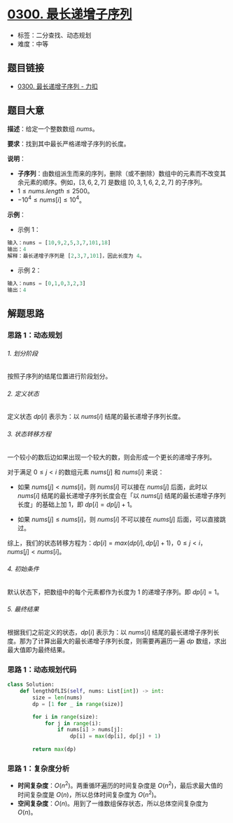 # [0300. 最长递增子序列](https://leetcode.cn/problems/longest-increasing-subsequence/)

- 标签：二分查找、动态规划
- 难度：中等

## 题目链接

- [0300. 最长递增子序列 - 力扣](https://leetcode.cn/problems/longest-increasing-subsequence/)

## 题目大意

**描述**：给定一个整数数组 $nums$。

**要求**：找到其中最长严格递增子序列的长度。

**说明**：

- **子序列**：由数组派生而来的序列，删除（或不删除）数组中的元素而不改变其余元素的顺序。例如，$[3,6,2,7]$ 是数组 $[0,3,1,6,2,2,7]$ 的子序列。
- $1 \le nums.length \le 2500$。
- $-10^4 \le nums[i] \le 10^4$。

**示例**：

- 示例 1：

```python
输入：nums = [10,9,2,5,3,7,101,18]
输出：4
解释：最长递增子序列是 [2,3,7,101]，因此长度为 4。
```

- 示例 2：

```python
输入：nums = [0,1,0,3,2,3]
输出：4
```

## 解题思路

### 思路 1：动态规划

###### 1. 划分阶段

按照子序列的结尾位置进行阶段划分。

###### 2. 定义状态

定义状态 $dp[i]$ 表示为：以 $nums[i]$ 结尾的最长递增子序列长度。

###### 3. 状态转移方程

一个较小的数后边如果出现一个较大的数，则会形成一个更长的递增子序列。

对于满足 $0 \le j < i$ 的数组元素 $nums[j]$ 和 $nums[i]$ 来说：

- 如果 $nums[j] < nums[i]$，则 $nums[i]$ 可以接在 $nums[j]$ 后面，此时以 $nums[i]$ 结尾的最长递增子序列长度会在「以 $nums[j]$ 结尾的最长递增子序列长度」的基础上加 $1$，即 $dp[i] = dp[j] + 1$。

- 如果 $nums[j] \le nums[i]$，则 $nums[i]$ 不可以接在 $nums[j]$ 后面，可以直接跳过。

综上，我们的状态转移方程为：$dp[i] = max(dp[i], dp[j] + 1)，0 \le j < i，nums[j] < nums[i]$。

###### 4. 初始条件

默认状态下，把数组中的每个元素都作为长度为 $1$ 的递增子序列。即 $dp[i] = 1$。

###### 5. 最终结果

根据我们之前定义的状态，$dp[i]$ 表示为：以 $nums[i]$ 结尾的最长递增子序列长度。那为了计算出最大的最长递增子序列长度，则需要再遍历一遍 $dp$ 数组，求出最大值即为最终结果。

### 思路 1：动态规划代码

```python
class Solution:
    def lengthOfLIS(self, nums: List[int]) -> int:
        size = len(nums)
        dp = [1 for _ in range(size)]

        for i in range(size):
            for j in range(i):
                if nums[i] > nums[j]:
                    dp[i] = max(dp[i], dp[j] + 1)
        
        return max(dp)
```

### 思路 1：复杂度分析

- **时间复杂度**：$O(n^2)$。两重循环遍历的时间复杂度是 $O(n^2)$，最后求最大值的时间复杂度是 $O(n)$，所以总体时间复杂度为 $O(n^2)$。
- **空间复杂度**：$O(n)$。用到了一维数组保存状态，所以总体空间复杂度为 $O(n)$。


